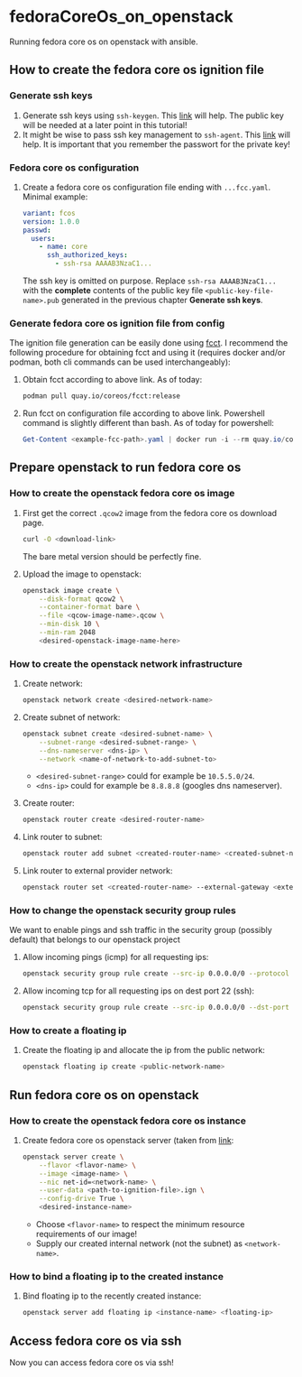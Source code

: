 # fedoraCoreOs_on_openstack

Running fedora core os on openstack with ansible.

## How to create the fedora core os ignition file

### Generate ssh keys

1. Generate ssh keys using `ssh-keygen`. This [link](https://www.ssh.com/ssh/keygen/) will help. The public key will be needed at a later point in this tutorial!
2. It might be wise to pass ssh key management to `ssh-agent`. This [link](https://www.ssh.com/ssh/agent) will help. It is important that you remember the passwort for the private key!

### Fedora core os configuration

1. Create a fedora core os configuration file ending with `...fcc.yaml`. Minimal example:

    ```yaml
    variant: fcos
    version: 1.0.0
    passwd:
      users:
        - name: core
          ssh_authorized_keys:
            - ssh-rsa AAAAB3NzaC1...
    ```

    The ssh key is omitted on purpose. Replace `ssh-rsa AAAAB3NzaC1...` with the **complete** contents of the public key file `<public-key-file-name>.pub` generated in the previous chapter **Generate ssh keys**.

### Generate fedora core os ignition file from config

The ignition file generation can be easily done using [fcct](https://docs.fedoraproject.org/en-US/fedora-coreos/using-fcct/). I recommend the following procedure for obtaining fcct and using it (requires docker and/or podman, both cli commands can be used interchangeably):

1. Obtain fcct according to above link. As of today:

    ```bash
    podman pull quay.io/coreos/fcct:release
    ```

2. Run fcct on configuration file according to above link. Powershell command is slightly different than bash. As of today for powershell:

    ```powershell
    Get-Content <example-fcc-path>.yaml | docker run -i --rm quay.io/coreos/fcct --pretty --strict > <transpiled-config-path>.ign
    ```

## Prepare openstack to run fedora core os

### How to create the openstack fedora core os image

1. First get the correct `.qcow2` image from the fedora core os download page.

    ```bash
    curl -O <download-link>
    ```

    The bare metal version should be perfectly fine.
2. Upload the image to openstack:

    ```bash
    openstack image create \
        --disk-format qcow2 \
        --container-format bare \
        --file <qcow-image-name>.qcow \
        --min-disk 10 \
        --min-ram 2048
        <desired-openstack-image-name-here>
    ```

### How to create the openstack network infrastructure

1. Create network:

    ```bash
    openstack network create <desired-network-name>
    ```

2. Create subnet of network:

    ```bash
    openstack subnet create <desired-subnet-name> \
        --subnet-range <desired-subnet-range> \
        --dns-nameserver <dns-ip> \
        --network <name-of-network-to-add-subnet-to>
    ```

    - `<desired-subnet-range>` could for example be `10.5.5.0/24`.
    - `<dns-ip>` could for example be `8.8.8.8` (googles dns nameserver).
3. Create router:

    ```bash
    openstack router create <desired-router-name>
    ```

4. Link router to subnet:

    ```bash
    openstack router add subnet <created-router-name> <created-subnet-name>
    ```

5. Link router to external provider network:

    ```bash
    openstack router set <created-router-name> --external-gateway <external-network-name>
    ```

### How to change the openstack security group rules

We want to enable pings and ssh traffic in the security group (possibly default) that belongs to our openstack project

1. Allow incoming pings (icmp) for all requesting ips:

    ```bash
    openstack security group rule create --src-ip 0.0.0.0/0 --protocol icmp --ingress <security-group-name>
    ```

2. Allow incoming tcp for all requesting ips on dest port 22 (ssh):

    ```bash
    openstack security group rule create --src-ip 0.0.0.0/0 --dst-port 22 --protocol tcp --ingress <security-group-name>
    ```

### How to create a floating ip

1. Create the floating ip and allocate the ip from the public network:

    ```bash
    openstack floating ip create <public-network-name>
    ```

## Run fedora core os on openstack

### How to create the openstack fedora core os instance

1. Create fedora core os openstack server (taken from [link](https://remote-lab.net/fedora-coreos-openstack):

    ```bash
    openstack server create \
        --flavor <flavor-name> \
        --image <image-name> \
        --nic net-id=<network-name> \
        --user-data <path-to-ignition-file>.ign \
        --config-drive True \
        <desired-instance-name>
    ```

    - Choose `<flavor-name>` to respect the minimum resource requirements of our image!
    - Supply our created internal network (not the subnet) as `<network-name>`.

### How to bind a floating ip to the created instance

1. Bind floating ip to the recently created instance:

    ```bash
    openstack server add floating ip <instance-name> <floating-ip>
    ```

## Access fedora core os via ssh

Now you can access fedora core os via ssh!
